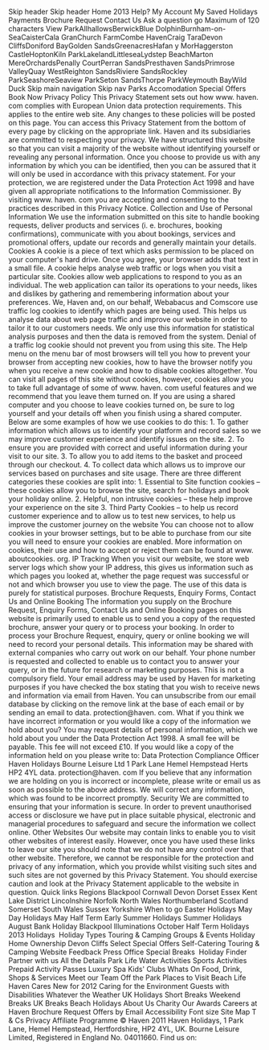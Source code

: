 Skip header Skip header Home 2013 Help? My Account My Saved Holidays Payments Brochure Request Contact Us Ask a question go Maximum of 120 characters View ParkAllhallowsBerwickBlue DolphinBurnham-on-SeaCaisterCala GranChurch FarmCombe HavenCraig TaraDevon CliffsDoniford BayGolden SandsGreenacresHafan y MorHaggerston CastleHoptonKiln ParkLakelandLittleseaLydstep BeachMarton MereOrchardsPenally CourtPerran SandsPresthaven SandsPrimrose ValleyQuay WestReighton SandsRiviere SandsRockley ParkSeashoreSeaview ParkSeton SandsThorpe ParkWeymouth BayWild Duck Skip main navigation Skip nav Parks Accomodation Special Offers Book Now Privacy Policy This Privacy Statement sets out how www. haven. com complies with European Union data protection requirements. This applies to the entire web site. Any changes to these policies will be posted on this page. You can access this Privacy Statement from the bottom of every page by clicking on the appropriate link. Haven and its subsidiaries are committed to respecting your privacy. We have structured this website so that you can visit a majority of the website without identifying yourself or revealing any personal information. Once you choose to provide us with any information by which you can be identified, then you can be assured that it will only be used in accordance with this privacy statement. For your protection, we are registered under the Data Protection Act 1998 and have given all appropriate notifications to the Information Commissioner. By visiting www. haven. com you are accepting and consenting to the practices described in this Privacy Notice. Collection and Use of Personal Information We use the information submitted on this site to handle booking requests, deliver products and services (i. e. brochures, booking confirmations), communicate with you about bookings, services and promotional offers, update our records and generally maintain your details. Cookies A cookie is a piece of text which asks permission to be placed on your computer's hard drive. Once you agree, your browser adds that text in a small file. A cookie helps analyse web traffic or logs when you visit a particular site. Cookies allow web applications to respond to you as an individual. The web application can tailor its operations to your needs, likes and dislikes by gathering and remembering information about your preferences. We, Haven and, on our behalf, Webabacus and Comscore use traffic log cookies to identify which pages are being used. This helps us analyse data about web page traffic and improve our website in order to tailor it to our customers needs. We only use this information for statistical analysis purposes and then the data is removed from the system. Denial of a traffic log cookie should not prevent you from using this site. The Help menu on the menu bar of most browsers will tell you how to prevent your browser from accepting new cookies, how to have the browser notify you when you receive a new cookie and how to disable cookies altogether. You can visit all pages of this site without cookies, however, cookies allow you to take full advantage of some of www. haven. com useful features and we recommend that you leave them turned on. If you are using a shared computer and you choose to leave cookies turned on, be sure to log yourself and your details off when you finish using a shared computer. Below are some examples of how we use cookies to do this: 1. To gather information which allows us to identify your platform and record sales so we may improve customer experience and identify issues on the site. 2. To ensure you are provided with correct and useful information during your visit to our site. 3. To allow you to add items to the basket and proceed through our checkout. 4. To collect data which allows us to improve our services based on purchases and site usage. There are three different categories these cookies are split into: 1. Essential to Site function cookies – these cookies allow you to browse the site, search for holidays and book your holiday online. 2. Helpful, non intrusive cookies – these help improve your experience on the site 3. Third Party Cookies – to help us record customer experience and to allow us to test new services, to help us improve the customer journey on the website You can choose not to allow cookies in your browser settings, but to be able to purchase from our site you will need to ensure your cookies are enabled. More information on cookies, their use and how to accept or reject them can be found at www. aboutcookies. org. IP Tracking When you visit our website, we store web server logs which show your IP address, this gives us information such as which pages you looked at, whether the page request was successful or not and which browser you use to view the page. The use of this data is purely for statistical purposes. Brochure Requests, Enquiry Forms, Contact Us and Online Booking The information you supply on the Brochure Request, Enquiry Forms, Contact Us and Online Booking pages on this website is primarily used to enable us to send you a copy of the requested brochure, answer your query or to process your booking. In order to process your Brochure Request, enquiry, query or online booking we will need to record your personal details. This information may be shared with external companies who carry out work on our behalf. Your phone number is requested and collected to enable us to contact you to answer your query, or in the future for research or marketing purposes. This is not a compulsory field. Your email address may be used by Haven for marketing purposes if you have checked the box stating that you wish to receive news and information via email from Haven. You can unsubscribe from our email database by clicking on the remove link at the base of each email or by sending an email to data. protection@haven. com. What if you think we have incorrect information or you would like a copy of the information we hold about you? You may request details of personal information, which we hold about you under the Data Protection Act 1998. A small fee will be payable. This fee will not exceed £10. If you would like a copy of the information held on you please write to: Data Protection Compliance Officer Haven Holidays Bourne Leisure Ltd 1 Park Lane Hemel Hempstead Herts HP2 4YL data. protection@haven. com If you believe that any information we are holding on you is incorrect or incomplete, please write or email us as soon as possible to the above address. We will correct any information, which was found to be incorrect promptly. Security We are committed to ensuring that your information is secure. In order to prevent unauthorised access or disclosure we have put in place suitable physical, electronic and managerial procedures to safeguard and secure the information we collect online. Other Websites Our website may contain links to enable you to visit other websites of interest easily. However, once you have used these links to leave our site you should note that we do not have any control over that other website. Therefore, we cannot be responsible for the protection and privacy of any information, which you provide whilst visiting such sites and such sites are not governed by this Privacy Statement. You should exercise caution and look at the Privacy Statement applicable to the website in question. Quick links Regions Blackpool Cornwall Devon Dorset Essex Kent Lake District Lincolnshire Norfolk North Wales Northumberland Scotland Somerset South Wales Sussex Yorkshire When to go Easter Holidays May Day Holidays May Half Term Early Summer Holidays Summer Holidays August Bank Holiday Blackpool Illuminations October Half Term Holidays 2013 Holidays  Holiday Types Touring & Camping Groups & Events Holiday Home Ownership Devon Cliffs Select Special Offers Self-Catering Touring & Camping Website Feedback Press Office Special Breaks  Holiday Finder Partner with us All the Details Park Life Water Activities Sports Activities Prepaid Activity Passes Luxury Spa Kids' Clubs Whats On Food, Drink, Shops & Services Meet our Team Off the Park Places to Visit Beach Life Haven Cares New for 2012 Caring for the Environment Guests with Disabilities Whatever the Weather UK Holidays Short Breaks Weekend Breaks UK Breaks Beach Holidays About Us Charity Our Awards Careers at Haven Brochure Request Offers by Email Accessibility Font size Site Map T & Cs Privacy Affiliate Programme © Haven 2011 Haven Holidays, 1 Park Lane, Hemel Hempstead, Hertfordshire, HP2 4YL, UK. Bourne Leisure Limited, Registered in England No. 04011660. Find us on: